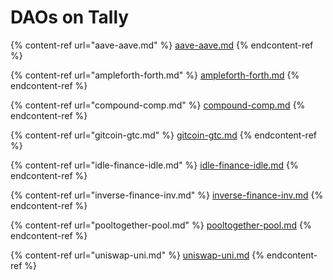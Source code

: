 # DAOs on Tally

{% content-ref url="aave-aave.md" %}
[aave-aave.md](aave-aave.md)
{% endcontent-ref %}

{% content-ref url="ampleforth-forth.md" %}
[ampleforth-forth.md](ampleforth-forth.md)
{% endcontent-ref %}

{% content-ref url="compound-comp.md" %}
[compound-comp.md](compound-comp.md)
{% endcontent-ref %}

{% content-ref url="gitcoin-gtc.md" %}
[gitcoin-gtc.md](gitcoin-gtc.md)
{% endcontent-ref %}

{% content-ref url="idle-finance-idle.md" %}
[idle-finance-idle.md](idle-finance-idle.md)
{% endcontent-ref %}

{% content-ref url="inverse-finance-inv.md" %}
[inverse-finance-inv.md](inverse-finance-inv.md)
{% endcontent-ref %}

{% content-ref url="pooltogether-pool.md" %}
[pooltogether-pool.md](pooltogether-pool.md)
{% endcontent-ref %}

{% content-ref url="uniswap-uni.md" %}
[uniswap-uni.md](uniswap-uni.md)
{% endcontent-ref %}
